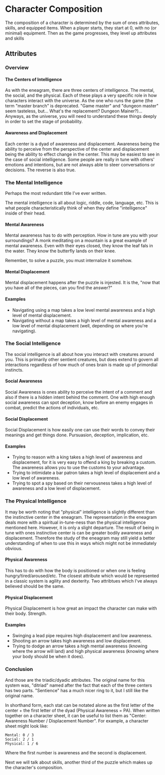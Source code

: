 # Character Composition

The composition of a character is determined by the sum of ones attributes, skills, and equipped items. When a player starts, they start at 0, with no (or minimal) equipment. Then as the game progresses, they level up attributes and skills 

## Attributes

### Overview

#### The Centers of Intelligence

As with the eneagram, there are three centers of intelligence. The mental, the social, and the physical. Each of these plays a very specific role in how characters interact with the universe. As the one who runs the game (the term "master branch" is deprecated. "Game master" and "dungeon master" seem tasteless, but... What's the replacement? Dungeon Mainer?)... Anyways, as the universe, you will need to understand these things deeply in order to set the stage of probability. 

#### Awareness and Displacement

Each center is a dyad of awareness and displacement. Awareness being the ability to perceive from the perspective of the center and displacement being the ability to effect change in the center. This may be easiest to see in the case of social intelligence. Some people are really in tune with others' emotions and intentions, but are not always able to steer conversations or decisions. The reverse is also true.

### The Mental Intelligence

Perhaps the most redundant title I've ever written.

The mental intelligence is all about logic, riddle, code, language, etc. This is what people characteristically think of when they define "intelligence" inside of their head.

#### Mental Awareness

Mental awareness has to do with perception. How in tune are you with your surroundings? A monk meditating on a mountain is a great example of mental awareness. Even with their eyes closed, they know the leaf fals in the water. They know the butterfly lands on their knee. 

Remember, to solve a puzzle, you must internalize it somehow.

#### Mental Displacement

Mental displacement happens after the puzzle is injested. It is the, "now that you have all of the pieces, can you find the answer?"

#### Examples

- Navigating using a map takes a low level mental awareness and a high level of mental displacement.
- Navigating without a map takes a high level of mental awareness and a low level of mental displacement (well, depending on where you're navigating).

### The Social Intelligence

The social intelligence is all about how you interact with creatures around you. This is primarily other sentient creatures, but does extend to govern all interactions regardless of how much of ones brain is made up of primordial instincts.

#### Social Awareness

Social Awareness is ones ability to perceive the intent of a comment and also if there is a hidden intent behind the comment. One with high enough social awareness can spot deception, know before an enemy engages in combat, predict the actions of individuals, etc.

#### Social Displacement

Social Displacement is how easily one can use their words to convey their meanings and get things done. Pursuasion, deception, implication, etc.

#### Examples

- Trying to reason with a king takes a high level of awareness and displacement, for it is very easy to offend a king by breaking a custom. The awareness allows you to use the customs to your advantage.
- Trying to intimidate a bar patron takes a high level of displacement and a low level of awareness.
- Trying to spot a spy based on their nervousness takes a high level of awareness and a low level of displacement.

### The Physical Intelligence

It may be worth noting that "physical" intelligence is slightly different than the instinctive center in the eneagram. The representation in the eneagram deals more with a spiritual in-tune-ness than the physical intelligence mentioned here. However, it is only a slight departure. The result of being in tune with ones instinctive center is can be greater bodily awareness and displacement. Therefore the study of the eneagram may still yield a better understanding of when to use this in ways which might not be immediately obvious.

#### Physical Awareness

This has to do with how the body is positioned or when one is feeling hungry/tired/aroused/etc. The closest attribute which would be represented in a classic system is agility and dexterity. Two attribtues which I've always believed should be the same.

#### Physical Displacement

Physical Displacement is how great an impact the character can make with their body. Strength. 

#### Examples

- Swinging a lead pipe requires high displacement and low awareness.
- Shooting an arrow takes high awareness and low displacement.
- Trying to dodge an arrow takes a high mental awareness (knowing where the arrow will land) and high physical awareness (knowing where your body should be when it does).

### Conclusion

And those are the triadic/dyadic attributes. The original name for this system was, "ditriad" named after the fact that each of the three centers has two parts. "Sentience" has a much nicer ring to it, but I still like the original name.

In shorthand form, each stat can be notated alone as the first letter of the center + the first letter of the dyad (Physical Awareness = PA). When written together on a character sheet, it can be useful to list them as "Center: Awareness Number / Displacement Number". For example, a character sheet might look like:

```
Mental: 0 / 3
Social: 2 / 1
Physical: 1 / 6
```

Where the first number is awareness and the second is displacement.

Next we will talk about skills, another third of the puzzle which makes up the character's composition.


